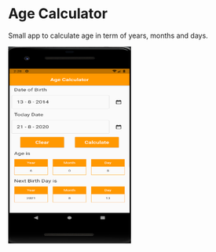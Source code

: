 # Age Calculator

Small app to calculate age in term of years, months and days.


  <img align="center" width="250" height="400" src="/Age_Calculator/Pictures/img.png"><br >

